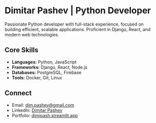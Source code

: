 # Dimitar Pashev | Python Developer

Passionate Python developer with full-stack experience, focused on building efficient, scalable applications. Proficient in Django, React, and modern web technologies.

## Core Skills
- **Languages:** Python, JavaScript
- **Frameworks:** Django, React, Node.js
- **Databases:** PostgreSQL, Firebase
- **Tools:** Docker, Git, Linux

## Connect
- Email: dim.pashev@gmail.com
- LinkedIn: [Dimitar Pashev](https://linkedin.com/in/dimitar-pashev-994174274)
- Portfolio: [dimipash.streamlit.app](https://dimipash.streamlit.app/)

